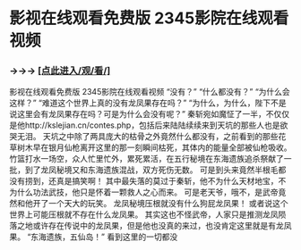 # 影视在线观看免费版 2345影院在线观看视频

### →→→ <a href="http://3t3e.com/index.html">[点此进入/观/看/]</a>

影视在线观看免费版 2345影院在线观看视频
“没有？”
    “什么都没有？”
    “为什么会这样？”
    “难道这个世界上真的没有龙凤果存在吗？”
    “为什么，为什么，陛下不是说这里会有龙凤果存在吗？可是为什么会没有呢？”
    秦斩宛如魔怔了一半，不仅仅是他http://kslejian.cn/contes.php，包括后来陆陆续续来到天坑的那些人也是欲哭无泪。
    天坑之中除了两具庞大的枯骨之外竟然什么都没有，之前看到的那些花草树木早在银月仙枪离开这里的那一刻瞬间枯死，其体内的能量全部被仙枪吸收。
    竹篮打水一场空，众人忙里忙外，累死累活，在五行秘境在东海遗族追杀祭献了一批，到了龙凤秘境又和东海遗族混战，双方死伤无数。
    可是到头来竟然半根毛都没有捞到，还真是搞笑啊！
    其中最失落的莫过于秦斩，他不为什么天材地宝，不为什么功法武技，他只是怀着一颗救人之心而来。
    可是老天爷，哦不，是武帝竟然和他开了一个天大的玩笑。
    龙凤秘境压根就没有什么狗屁龙凤果！
    或者说这个世界上可能压根就不存在什么龙凤果。
    其实这也不怪武帝，人家只是推测龙凤陨落之地或许存在传说中的龙凤果，但是他也没真的来过，也没肯定这里就是有龙凤果。
    “东海遗族，五仙岛！”
    看到这里的一切都没
